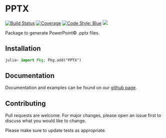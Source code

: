 # PPTX

[![Build Status](https://github.com/ASML-Labs/PPTX.jl/actions/workflows/CI.yml/badge.svg?branch=main)](https://github.com/ASML-Labs/PPTX.jl/actions/workflows/CI.yml?query=branch%3Amain)
[![Coverage](https://codecov.io/gh/ASML-Labs/PPTX.jl/branch/main/graph/badge.svg)](https://codecov.io/gh/ASML-Labs/PPTX.jl)
[![Code Style: Blue](https://img.shields.io/badge/code%20style-blue-4495d1.svg)](https://github.com/invenia/BlueStyle)
[![](https://img.shields.io/badge/docs-dev-blue.svg)](https://asml-labs.github.io/PPTX.jl/dev/)

Package to generate PowerPoint© .pptx files.

## Installation

```julia
julia> import Pkg; Pkg.add("PPTX")
```

## Documentation

Documentation and examples can be found on our [github page](https://asml-labs.github.io/PPTX.jl/dev/).

## Contributing

Pull requests are welcome. For major changes, please open an issue first
to discuss what you would like to change.

Please make sure to update tests as appropriate.